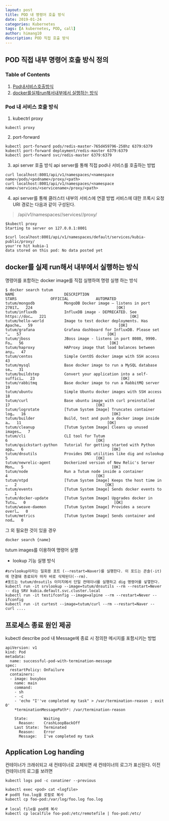 ```yaml
---
layout: post
title: POD 내 명령어 호출 방식
date: 2019-01-24
categories: Kubernetes
tags: [A kubernetes, POD, call]
author: himang10
description: POD 직접 호출 방식
---
```


## POD 직접 내부 명령어 호출 방식 정의

### Table of Contents
1. [Pod내서비스호출방식](#Pod-내-서비스-호출-방식)
2. [docker를실제run해서내부에서 실행하는 방식](#docker를-실제-run해서-내부에서-실행하는-방식)


### Pod 내 서비스 호출 방식

1. kubectrl proxy
```
kubectl proxy
```

2. port-forward
```
kubectl port-forward pods/redis-master-765d459796-258hz 6379:6379
kubectl port-forward deployment/redis-master 6379:6379 
kubectl port-forward svc/redis-master 6379:6379

```


3. api server 호출 방식
api server를 통해 직접 pod나 서비스를 호출하는 방법
```
curl localhost:8001/api/v1/namespaces/<namespace name>/pods/<podname>/proxy/<path>
curl localhost:8001/api/v1/namespaces/<namespace name>/services/<servicename>/proxy/<path>
```

4. api server를 통해 클러스터 내부의 서비스에 연결 방법
서비스에 대한 프록시 요청 URI 경로는 다음과 같이 구성된다.
> /api/v1/namespaces/<namespace>/services/<service name>/proxy/<path url in pod>

```
$kubectl proxy
Starting to server on 127.0.0.1:8001

$curl localhost:8001/api/v1/namespaces/default/services/kubia-public/proxy/
your're hit kubia-1
data stored on this pod: No data posted yet
```

## docker를 실제 run해서 내부에서 실행하는 방식
명령어를 포함하는 docker image를 직접 실행하여 명령 실행 하는 방식

```
$ docker search tutum
NAME                      DESCRIPTION                                     STARS               OFFICIAL            AUTOMATED
tutum/mongodb             MongoDB Docker image – listens in port 27017…   224                                     [OK]
tutum/influxdb            InfluxDB image - DEPRECATED. See https://doc…   221                                     [OK]
tutum/hello-world         Image to test docker deployments. Has Apache…   59                                      [OK]
tutum/grafana             Grafana dashboard for InfluxDB. Please set "…   57                                      [OK]
tutum/jboss               JBoss image - listens in port 8080, 9990. Fo…   56                                      [OK]
tutum/haproxy             HAProxy image that load balances between any…   47
tutum/centos              Simple CentOS docker image with SSH access      43
tutum/mysql               Base docker image to run a MySQL database se…   31
tutum/buildstep           Convert your application into a self-suffici…   23                                      [OK]
tutum/rabbitmq            Base docker image to run a RabbitMQ server      19
tutum/ubuntu              Simple Ubuntu docker images with SSH access     18
tutum/curl                Base ubuntu image with curl preinstalled        17                                      [OK]
tutum/logrotate           [Tutum System Image] Truncates container log…   16                                      [OK]
tutum/builder             Build, test and push a docker image inside a…   11                                      [OK]
tutum/cleanup             [Tutum System Image] Cleans up unused images…   7
tutum/cli                 CLI tool for Tutum                              6                                       [OK]
tutum/quickstart-python   Tutorial for getting started with Python app…   6                                       [OK]
tutum/dnsutils            Provides DNS utilities like dig and nslookup    5                                       [OK]
tutum/newrelic-agent      Dockerized version of New Relic's Server Mon…   5                                       [OK]
tutum/node                Run a Tutum node inside a container             4                                       [OK]
tutum/ntpd                [Tutum System Image] Keeps the host time in …   2                                       [OK]
tutum/events              [Tutum System Image] Sends docker events to …   1
tutum/docker-update       [Tutum System Image] Upgrades docker in Tutu…   0                                       [OK]
tutum/weave-daemon        [Tutum System Image] Provides a secure overl…   0
tutum/metrics             [Tutum System Image] Sends container and nod…   0
```

그 외 필요한 것이 있을 경우 
````
docker search {name}
````

tutum images를 이용하여 명령어 실행
- lookup 기능 실행 방식
```
#srvlookup이라는 일회용 포트 (--restart=Naver)를 실행한다. 이 포드는 콘솔(-it)에 연결돼 종료되자 마자 바로 삭제된다(--rm). 
#포드는 tutum/dnsutils 이미지에서 단일 컨테이너를 실행하고 dig 명령어를 싷앻한다.
kubectl run -it srvlookup --image=tutum/dnsutils --rm --restart=Never -- dig SRV kubia.default.svc.cluster.local
kubectl run -it testifconfig --image=alpine --rm --restart=Never -- ifconfig
kubectl run -it curtest --image=tutum/curl --rm --restart=Naver -- curl .... 
```

## 프로세스 종료 원인 제공
kubectl describe pod 내 Message에 종료 시 정의한 메시지를 포함시키는 방법
```
apiVersion: v1
kind: Pod
metadata:
  name: successful-pod-with-termination-message
spec:
  restartPolicy: OnFailure
  containers:
  - image: busybox
    name: main
    command:
    - sh
    - -c
    - 'echo "I''ve completed my task" > /var/termination-reason ; exit 0'
    *terminationMessagePath*: /var/termination-reason
```

```
    State:       Waiting
      Reason:    CrashLoopBackOff
    Last State:  Terminated
      Reason:    Error
      Message:   I've completed my task
```

## Application Log handing
컨테이너가 크래쉬되고 새 컨테이너로 교체되면 새 컨테이너의 로그가 표신된다. 이전 컨테이너의 로그를 보려면 
```
kubectl logs pod -c conatiner --previous
```

```
kubectl exec <pod> cat <logfile>
# pod의 foo.log을 로컬로 복사
kubectl cp foo-pod:/var/log/foo.log foo.log

# local file을 pod에 복사
kubectl cp localfile foo-pod:/etc/remotefile | foo-pod:/etc/
```
